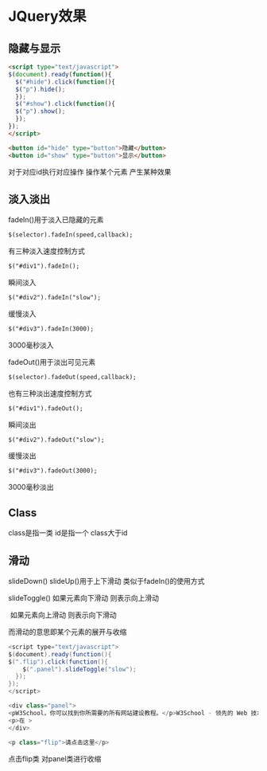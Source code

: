 # JQuery效果

## 隐藏与显示

```html
<script type="text/javascript">
$(document).ready(function(){
  $("#hide").click(function(){
  $("p").hide();
  });
  $("#show").click(function(){
  $("p").show();
  });
});
</script>
```

```html
<button id="hide" type="button">隐藏</button>
<button id="show" type="button">显示</button>
```

对于对应id执行对应操作 操作某个元素 产生某种效果



## 淡入淡出

fadeIn()用于淡入已隐藏的元素

```html
$(selector).fadeIn(speed,callback);
```

有三种淡入速度控制方式

```html
$("#div1").fadeIn();
```

瞬间淡入

```html
$("#div2").fadeIn("slow");
```

缓慢淡入

```html
$("#div3").fadeIn(3000);
```

3000毫秒淡入



fadeOut()用于淡出可见元素

```html
$(selector).fadeOut(speed,callback);
```

也有三种淡出速度控制方式

```html
$("#div1").fadeOut();
```

瞬间淡出

```html
$("#div2").fadeOut("slow");
```

缓慢淡出

```html
$("#div3").fadeOut(3000);
```

3000毫秒淡出



## Class

class是指一类 id是指一个 class大于id



## 滑动

slideDown() slideUp()用于上下滑动 类似于fadeIn()的使用方式

slideToggle() 如果元素向下滑动 则表示向上滑动

​                       如果元素向上滑动 则表示向下滑动

而滑动的意思即某个元素的展开与收缩

```java
<script type="text/javascript"> 
$(document).ready(function(){
$(".flip").click(function(){
    $(".panel").slideToggle("slow");
  });
});
</script>
```

```java
<div class="panel">
<pW3School，你可以找到你所需要的所有网站建设教程。</p>W3School - 领先的 Web 技术教程站点</p>
<p>在 >
</div>
 
<p class="flip">请点击这里</p>
```

点击flip类 对panel类进行收缩




